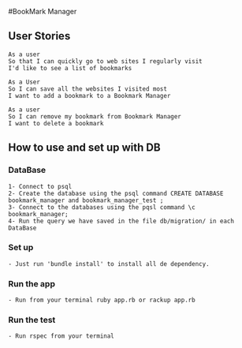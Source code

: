 #BookMark Manager

## User Stories
```
As a user
So that I can quickly go to web sites I regularly visit
I'd like to see a list of bookmarks
```

```
As a User
So I can save all the websites I visited most
I want to add a bookmark to a Bookmark Manager
```

```
As a user
So I can remove my bookmark from Bookmark Manager
I want to delete a bookmark
```
## How to use and set up with DB

### DataBase
```
1- Connect to psql
2- Create the database using the psql command CREATE DATABASE bookmark_manager and bookmark_manager_test ;
3- Connect to the databases using the pqsl command \c bookmark_manager;
4- Run the query we have saved in the file db/migration/ in each DataBase
```
### Set up

```
- Just run 'bundle install' to install all de dependency.
```

### Run the app
```
- Run from your terminal ruby app.rb or rackup app.rb
```
### Run the test

```
- Run rspec from your terminal
```
